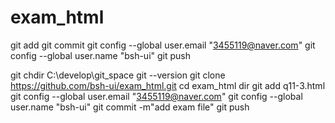 # exam_html
git add
git commit
git config --global user.email "3455119@naver.com"
git config --global user.name "bsh-ui"
git push

git
chdir C:\develop\git_space
git --version
git clone https://github.com/bsh-ui/exam_html.git
cd exam_html
dir
git add q11-3.html
git config --global user.email "3455119@naver.com"
git config --global user.name "bsh-ui"
git commit -m"add exam file"
git push